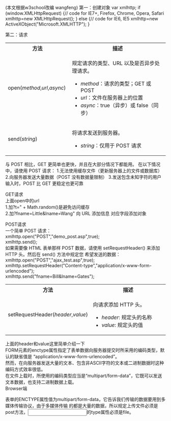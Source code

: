 (本文根据w3school改编 wangfeng)
第一：创建对象
var xmlhttp;
if (window.XMLHttpRequest)
  {// code for IE7+, Firefox, Chrome, Opera, Safari
  xmlhttp=new XMLHttpRequest();
  }
else
  {// code for IE6, IE5
  xmlhttp=new ActiveXObject("Microsoft.XMLHTTP");
  }
  
第二：请求
<table class="dataintable">
<tbody><tr>
<th style="width:40%;">方法</th>
<th>描述</th>
</tr>

<tr>
<td>open(<i>method</i>,<i>url</i>,<i>async</i>)</td>
<td>
	<p>规定请求的类型、URL 以及是否异步处理请求。</p>
	<ul class="listintable">
	<li><i>method</i>：请求的类型；GET 或 POST</li>
	<li><i>url</i>：文件在服务器上的位置</li>
	<li><i>async</i>：true（异步）或 false（同步）</li>
	</ul>
	</td>
</tr>

<tr>
<td>send(<i>string</i>)</td>
<td>
	<p>将请求发送到服务器。</p>
	<ul class="listintable">
	<li><i>string</i>：仅用于 POST 请求</li>
	</ul>
</td>
</tr>
</tbody></table>

与 POST 相比，GET 更简单也更快，并且在大部分情况下都能用。
在以下情况中，请使用 POST 请求：
1.无法使用缓存文件（更新服务器上的文件或数据库）
2.向服务器发送大量数据（POST 没有数据量限制）
3.发送包含未知字符的用户输入时，POST 比 GET 更稳定也更可靠

GET请求                            
上面open中的url                   
1.加?t=" + Math.random()是避免访问缓存                    
2.加?fname=Little&lname=Wang" 向 URL 添加信息 对应字段添加对象
                      
POST请求                    
一个简单 POST 请求：                          
xmlhttp.open("POST","demo_post.asp",true);              
xmlhttp.send();                     
如果需要像 HTML 表单那样 POST 数据，请使用 setRequestHeader() 来添加 HTTP 头。然后在 send() 方法中规定您
希望发送的数据：          
xmlhttp.open("POST","ajax_test.asp",true);                              
xmlhttp.setRequestHeader("Content-type","application/x-www-form-urlencoded");                         
xmlhttp.send("fname=Bill&lname=Gates");                 
<table class="dataintable">
<tbody><tr>
<th style="width:40%;">方法</th>
<th>描述</th>
</tr>

<tr>
<td>setRequestHeader(<i>header</i>,<i>value</i>)</td>
<td>
	<p>向请求添加 HTTP 头。</p>
	<ul class="listintable">
	<li><i>header</i>: 规定头的名称</li>
	<li><i>value</i>: 规定头的值</li>
	</ul>
</td>
</tr>
</tbody></table>

上面的header和value这里简单介绍一下             
FORM元素的enctype属性指定了表单数据向服务器提交时所采用的编码类型，默认的缺省值是
“application/x-www-form-urlencoded”。                       
然而，在向服务器发送大量的文本、包含非ASCII字符的文本或二进制数据时这种编码方式效率很低。           
在文件上载时，所使用的编码类型应当是“multipart/form-data”，它既可以发送文本数据，也支持二进制数据上载。     
Browser端<form>表单的ENCTYPE属性值为multipart/form-data，它告诉我们传输的数据要用到多媒体传输协议，由于多媒体传输
的都是大量的数据，所以规定上传文件必须是post方法，<input>的type属性必须是file。                     

